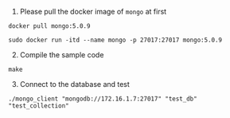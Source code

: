 1. Please pull the docker image of `mongo` at first

```
docker pull mongo:5.0.9
```
```
sudo docker run -itd --name mongo -p 27017:27017 mongo:5.0.9
```

2. Compile the sample code

```
make
```
3. Connect to the database and test

```
./mongo_client "mongodb://172.16.1.7:27017" "test_db" "test_collection"
```
